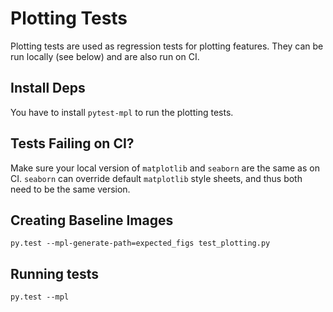 # Plotting Tests

Plotting tests are used as regression tests for plotting features. They can be
run locally (see below) and are also run on CI.

## Install Deps

You have to install `pytest-mpl` to run the plotting tests.

## Tests Failing on CI?

Make sure your local version of `matplotlib` and `seaborn` are the same as on
CI. `seaborn` can override default `matplotlib` style sheets, and thus both need
to be the same version.

## Creating Baseline Images

```
py.test --mpl-generate-path=expected_figs test_plotting.py
```

## Running tests

```
py.test --mpl
```
